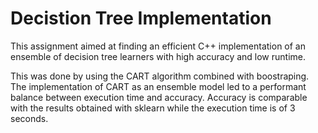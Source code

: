 # Decistion Tree Implementation

This assignment aimed at finding an efficient C++ implementation of an ensemble of decision tree learners
with high accuracy and low runtime.

This was done by using the CART algorithm combined with boostraping. 
The implementation of CART as an ensemble model led to a performant balance between execution time and accuracy. 
Accuracy is comparable with the results obtained with sklearn while the execution time is of 3 seconds.
